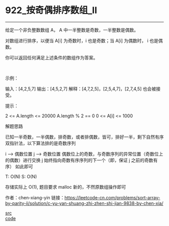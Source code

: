 # 922_按奇偶排序数组_II
---

给定一个非负整数数组 A， A 中一半整数是奇数，一半整数是偶数。

对数组进行排序，以便当 A[i] 为奇数时，i 也是奇数；当 A[i] 为偶数时， i 也是偶数。

你可以返回任何满足上述条件的数组作为答案。

 

示例：

输入：[4,2,5,7]
输出：[4,5,2,7]
解释：[4,7,2,5]，[2,5,4,7]，[2,7,4,5] 也会被接受。
 

提示：

2 <= A.length <= 20000
A.length % 2 == 0
0 <= A[i] <= 1000


解题思路

已知一半奇数，一半偶数，排奇数，或者排偶数，皆可，排好一半，剩下自然有序
双指针法，以下算法排的是奇数序列

i --> 偶数位置
j --> 奇数位置
偶数位上的奇数，与奇数序列的异常位置（奇数位上的偶数）进行交换
j 始终指向奇数有序序列的下一个（即，保证 j 之前的奇数有序）
如此即可

T: O(N)
S: O(N)

存储实际上 O(1), 题目要求 malloc 新的，不然原数组操作即可

作者：chen-xiang-yin
链接：https://leetcode-cn.com/problems/sort-array-by-parity-ii/solution/c-yu-yan-shuang-zhi-zhen-shi-jian-9838-by-chen-xia/

[src](https://leetcode-cn.com/problems/sort-array-by-parity-ii/) <br>
[code](code/922.c) <br>
